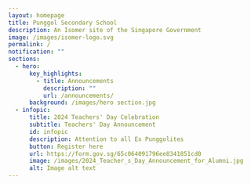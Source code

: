```yaml
---
layout: homepage
title: Punggol Secondary School
description: An Isomer site of the Singapore Government
image: /images/isomer-logo.svg
permalink: /
notification: ""
sections:
  - hero:
      key_highlights:
        - title: Announcements
          description: ""
          url: /announcements/
      background: /images/hero section.jpg
  - infopic:
      title: 2024 Teachers' Day Celebration
      subtitle: Teachers' Day Announcement
      id: infopic
      description: Attention to all Ex Punggolites
      button: Register here
      url: https://form.gov.sg/65c064091796ee8341851cd0
      image: /images/2024_Teacher_s_Day_Announcement_for_Alumni.jpg
      alt: Image alt text
---
```

